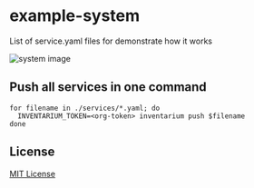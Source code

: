 # example-system
List of service.yaml files for demonstrate how it works

![system image](https://miro.medium.com/max/1400/0*bqCEfzwZJowivElX.png)


## Push all services in one command

```
for filename in ./services/*.yaml; do
  INVENTARIUM_TOKEN=<org-token> inventarium push $filename
done
```

## License

[MIT License](https://github.com/inventarium-org/example-system/blob/master/LICENSE)
